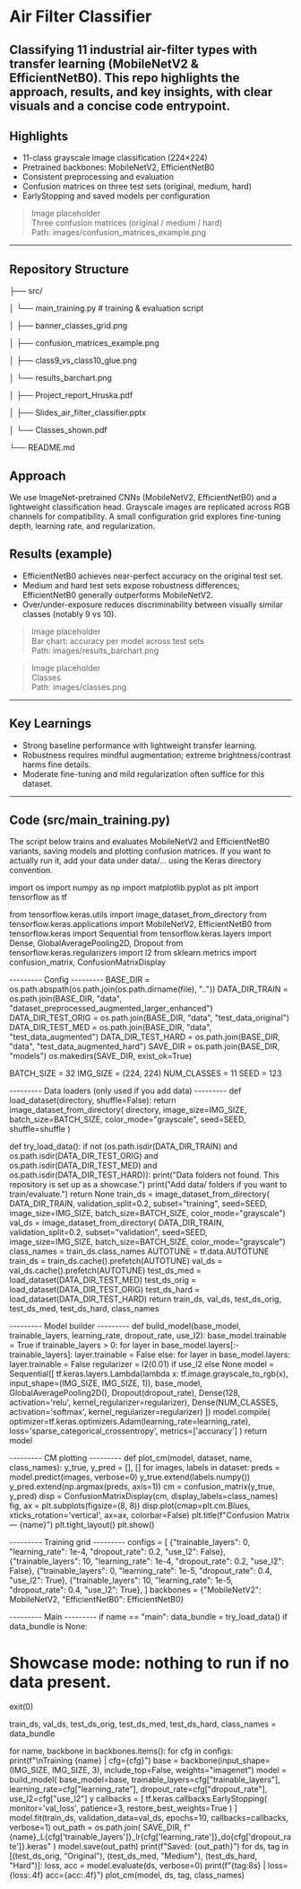 # Air Filter Classifier

Classifying 11 industrial air-filter types with transfer learning (MobileNetV2 & EfficientNetB0). This repo highlights the approach, results, and key insights, with clear visuals and a concise code entrypoint.
---

## Highlights
- 11-class grayscale image classification (224×224)
- Pretrained backbones: MobileNetV2, EfficientNetB0
- Consistent preprocessing and evaluation
- Confusion matrices on three test sets (original, medium, hard)
- EarlyStopping and saved models per configuration

> Image placeholder  
> Three confusion matrices (original / medium / hard)  
> Path: images/confusion_matrices_example.png

---

## Repository Structure
├── src/

│ └── main_training.py # training & evaluation script

│ ├── banner_classes_grid.png

│ ├── confusion_matrices_example.png

│ ├── class9_vs_class10_glue.png

│ └── results_barchart.png

│ ├── Project_report_Hruska.pdf

│ ├── Slides_air_filter_classifier.pptx

│ └── Classes_shown.pdf

└── README.md


## Approach

We use ImageNet-pretrained CNNs (MobileNetV2, EfficientNetB0) and a lightweight classification head. Grayscale images are replicated across RGB channels for compatibility. A small configuration grid explores fine-tuning depth, learning rate, and regularization.

## Results (example)

- EfficientNetB0 achieves near-perfect accuracy on the original test set.
- Medium and hard test sets expose robustness differences; EfficientNetB0 generally outperforms MobileNetV2.
- Over/under-exposure reduces discriminability between visually similar classes (notably 9 vs 10).

> Image placeholder  
> Bar chart: accuracy per model across test sets  
> Path: images/results_barchart.png

> Image placeholder  
> Classes  
> Path: images/classes.png

---

## Key Learnings
- Strong baseline performance with lightweight transfer learning.
- Robustness requires mindful augmentation; extreme brightness/contrast harms fine details.
- Moderate fine-tuning and mild regularization often suffice for this dataset.

---

## Code (src/main_training.py)

The script below trains and evaluates MobileNetV2 and EfficientNetB0 variants, saving models and plotting confusion matrices. If you want to actually run it, add your data under data/... using the Keras directory convention.

import os
import numpy as np
import matplotlib.pyplot as plt
import tensorflow as tf

from tensorflow.keras.utils import image_dataset_from_directory
from tensorflow.keras.applications import MobileNetV2, EfficientNetB0
from tensorflow.keras import Sequential
from tensorflow.keras.layers import Dense, GlobalAveragePooling2D, Dropout
from tensorflow.keras.regularizers import l2
from sklearn.metrics import confusion_matrix, ConfusionMatrixDisplay

--------- Config ---------
BASE_DIR = os.path.abspath(os.path.join(os.path.dirname(file), ".."))
DATA_DIR_TRAIN = os.path.join(BASE_DIR, "data", "dataset_preprocessed_augmented_larger_enhanced")
DATA_DIR_TEST_ORIG = os.path.join(BASE_DIR, "data", "test_data_original")
DATA_DIR_TEST_MED = os.path.join(BASE_DIR, "data", "test_data_augmented")
DATA_DIR_TEST_HARD = os.path.join(BASE_DIR, "data", "test_data_augmented_hard")
SAVE_DIR = os.path.join(BASE_DIR, "models")
os.makedirs(SAVE_DIR, exist_ok=True)

BATCH_SIZE = 32
IMG_SIZE = (224, 224)
NUM_CLASSES = 11
SEED = 123

--------- Data loaders (only used if you add data) ---------
def load_dataset(directory, shuffle=False):
return image_dataset_from_directory(
directory,
image_size=IMG_SIZE,
batch_size=BATCH_SIZE,
color_mode="grayscale",
seed=SEED,
shuffle=shuffle
)

def try_load_data():
if not (os.path.isdir(DATA_DIR_TRAIN) and
os.path.isdir(DATA_DIR_TEST_ORIG) and
os.path.isdir(DATA_DIR_TEST_MED) and
os.path.isdir(DATA_DIR_TEST_HARD)):
print("Data folders not found. This repository is set up as a showcase.")
print("Add data/ folders if you want to train/evaluate.")
return None
train_ds = image_dataset_from_directory(
DATA_DIR_TRAIN, validation_split=0.2, subset="training", seed=SEED,
image_size=IMG_SIZE, batch_size=BATCH_SIZE, color_mode="grayscale")
val_ds = image_dataset_from_directory(
DATA_DIR_TRAIN, validation_split=0.2, subset="validation", seed=SEED,
image_size=IMG_SIZE, batch_size=BATCH_SIZE, color_mode="grayscale")
class_names = train_ds.class_names
AUTOTUNE = tf.data.AUTOTUNE
train_ds = train_ds.cache().prefetch(AUTOTUNE)
val_ds = val_ds.cache().prefetch(AUTOTUNE)
test_ds_med = load_dataset(DATA_DIR_TEST_MED)
test_ds_orig = load_dataset(DATA_DIR_TEST_ORIG)
test_ds_hard = load_dataset(DATA_DIR_TEST_HARD)
return train_ds, val_ds, test_ds_orig, test_ds_med, test_ds_hard, class_names

--------- Model builder ---------
def build_model(base_model, trainable_layers, learning_rate, dropout_rate, use_l2):
base_model.trainable = True
if trainable_layers > 0:
for layer in base_model.layers[:-trainable_layers]:
layer.trainable = False
else:
for layer in base_model.layers:
layer.trainable = False
regularizer = l2(0.01) if use_l2 else None
model = Sequential([
tf.keras.layers.Lambda(lambda x: tf.image.grayscale_to_rgb(x),
input_shape=(IMG_SIZE, IMG_SIZE, 1)),
base_model,
GlobalAveragePooling2D(),
Dropout(dropout_rate),
Dense(128, activation='relu', kernel_regularizer=regularizer),
Dense(NUM_CLASSES, activation='softmax', kernel_regularizer=regularizer)
])
model.compile(
optimizer=tf.keras.optimizers.Adam(learning_rate=learning_rate),
loss='sparse_categorical_crossentropy',
metrics=['accuracy']
)
return model

--------- CM plotting ---------
def plot_cm(model, dataset, name, class_names):
y_true, y_pred = [], []
for images, labels in dataset:
preds = model.predict(images, verbose=0)
y_true.extend(labels.numpy())
y_pred.extend(np.argmax(preds, axis=1))
cm = confusion_matrix(y_true, y_pred)
disp = ConfusionMatrixDisplay(cm, display_labels=class_names)
fig, ax = plt.subplots(figsize=(8, 8))
disp.plot(cmap=plt.cm.Blues, xticks_rotation='vertical', ax=ax, colorbar=False)
plt.title(f"Confusion Matrix — {name}")
plt.tight_layout()
plt.show()

--------- Training grid ---------
configs = [
{"trainable_layers": 0, "learning_rate": 1e-4, "dropout_rate": 0.2, "use_l2": False},
{"trainable_layers": 10, "learning_rate": 1e-4, "dropout_rate": 0.2, "use_l2": False},
{"trainable_layers": 0, "learning_rate": 1e-5, "dropout_rate": 0.4, "use_l2": True},
{"trainable_layers": 10, "learning_rate": 1e-5, "dropout_rate": 0.4, "use_l2": True},
]
backbones = {"MobileNetV2": MobileNetV2, "EfficientNetB0": EfficientNetB0}

--------- Main ---------
if name == "main":
data_bundle = try_load_data()
if data_bundle is None:
# Showcase mode: nothing to run if no data present.
exit(0)

train_ds, val_ds, test_ds_orig, test_ds_med, test_ds_hard, class_names = data_bundle

for name, backbone in backbones.items():
    for cfg in configs:
        print(f"\nTraining {name} | cfg={cfg}")
        base = backbone(input_shape=(IMG_SIZE, IMG_SIZE, 3),
                        include_top=False, weights="imagenet")
        model = build_model(
            base_model=base,
            trainable_layers=cfg["trainable_layers"],
            learning_rate=cfg["learning_rate"],
            dropout_rate=cfg["dropout_rate"],
            use_l2=cfg["use_l2"]
        y
        callbacks = [
            tf.keras.callbacks.EarlyStopping(
                monitor='val_loss', patience=3, restore_best_weights=True
            )
        ]
        model.fit(train_ds, validation_data=val_ds, epochs=10, callbacks=callbacks, verbose=1)
        out_path = os.path.join(
            SAVE_DIR,
            f"{name}_L{cfg['trainable_layers']}_lr{cfg['learning_rate']}_do{cfg['dropout_rate']}.keras"
        )
        model.save(out_path)
        print(f"Saved: {out_path}")
        for ds, tag in [(test_ds_orig, "Original"), (test_ds_med, "Medium"), (test_ds_hard, "Hard")]:
            loss, acc = model.evaluate(ds, verbose=0)
            print(f"{tag:8s} | loss={loss:.4f}  acc={acc:.4f}")
            plot_cm(model, ds, tag, class_names)
